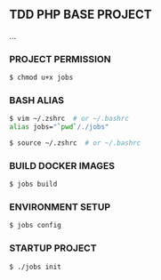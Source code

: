 ## TDD PHP BASE PROJECT
...

### PROJECT PERMISSION
```bash
$ chmod u+x jobs
```

### BASH ALIAS
```bash
$ vim ~/.zshrc  # or ~/.bashrc
alias jobs="`pwd`/./jobs"

$ source ~/.zshrc  # or ~/.bashrc
```

### BUILD DOCKER IMAGES
```bash
$ jobs build
```

### ENVIRONMENT SETUP
```bash
$ jobs config 
```

### STARTUP PROJECT
```bash
$ ./jobs init
```

